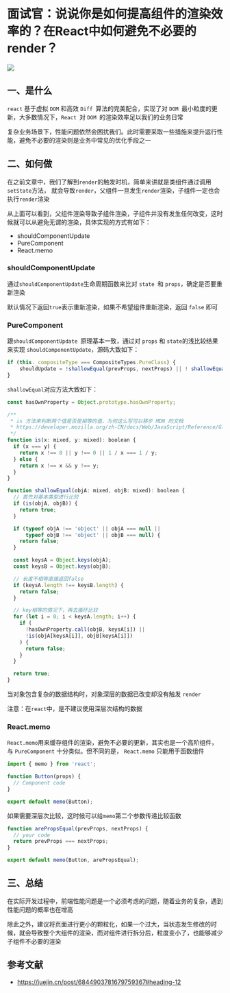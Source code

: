 # 面试官：说说你是如何提高组件的渲染效率的？在React中如何避免不必要的render？

 ![](https://static.vue-js.com/de2d7e20-ecf8-11eb-85f6-6fac77c0c9b3.png)



## 一、是什么

`react` 基于虚拟 `DOM` 和高效 `Diff `算法的完美配合，实现了对 `DOM `最小粒度的更新，大多数情况下，`React `对 `DOM `的渲染效率足以我们的业务日常

复杂业务场景下，性能问题依然会困扰我们。此时需要采取一些措施来提升运行性能，避免不必要的渲染则是业务中常见的优化手段之一


## 二、如何做

在之前文章中，我们了解到`render`的触发时机，简单来讲就是类组件通过调用`setState`方法， 就会导致`render`，父组件一旦发生`render`渲染，子组件一定也会执行`render`渲染

从上面可以看到，父组件渲染导致子组件渲染，子组件并没有发生任何改变，这时候就可以从避免无谓的渲染，具体实现的方式有如下：

- shouldComponentUpdate
- PureComponent
- React.memo


### shouldComponentUpdate

通过`shouldComponentUpdate`生命周期函数来比对 `state `和 `props`，确定是否要重新渲染

默认情况下返回`true`表示重新渲染，如果不希望组件重新渲染，返回 `false` 即可


### PureComponent

跟`shouldComponentUpdate `原理基本一致，通过对 `props` 和 `state`的浅比较结果来实现 `shouldComponentUpdate`，源码大致如下：

```js
if (this._compositeType === CompositeTypes.PureClass) {
    shouldUpdate = !shallowEqual(prevProps, nextProps) || ! shallowEqual(inst.state, nextState);
}
```

`shallowEqual`对应方法大致如下：

```js
const hasOwnProperty = Object.prototype.hasOwnProperty;

/**
 * is 方法来判断两个值是否是相等的值，为何这么写可以移步 MDN 的文档
 * https://developer.mozilla.org/zh-CN/docs/Web/JavaScript/Reference/Global_Objects/Object/is
 */
function is(x: mixed, y: mixed): boolean {
  if (x === y) {
    return x !== 0 || y !== 0 || 1 / x === 1 / y;
  } else {
    return x !== x && y !== y;
  }
}

function shallowEqual(objA: mixed, objB: mixed): boolean {
  // 首先对基本类型进行比较
  if (is(objA, objB)) {
    return true;
  }

  if (typeof objA !== 'object' || objA === null ||
      typeof objB !== 'object' || objB === null) {
    return false;
  }

  const keysA = Object.keys(objA);
  const keysB = Object.keys(objB);

  // 长度不相等直接返回false
  if (keysA.length !== keysB.length) {
    return false;
  }

  // key相等的情况下，再去循环比较
  for (let i = 0; i < keysA.length; i++) {
    if (
      !hasOwnProperty.call(objB, keysA[i]) ||
      !is(objA[keysA[i]], objB[keysA[i]])
    ) {
      return false;
    }
  }

  return true;
}
```

当对象包含复杂的数据结构时，对象深层的数据已改变却没有触发 `render`

注意：在`react`中，是不建议使用深层次结构的数据


### React.memo

`React.memo`用来缓存组件的渲染，避免不必要的更新，其实也是一个高阶组件，与 `PureComponent` 十分类似。但不同的是， `React.memo` 只能用于函数组件

```jsx
import { memo } from 'react';

function Button(props) {
  // Component code
}

export default memo(Button);
```

如果需要深层次比较，这时候可以给`memo`第二个参数传递比较函数

```jsx
function arePropsEqual(prevProps, nextProps) {
  // your code
  return prevProps === nextProps;
}

export default memo(Button, arePropsEqual);
```


## 三、总结

在实际开发过程中，前端性能问题是一个必须考虑的问题，随着业务的复杂，遇到性能问题的概率也在增高

除此之外，建议将页面进行更小的颗粒化，如果一个过大，当状态发生修改的时候，就会导致整个大组件的渲染，而对组件进行拆分后，粒度变小了，也能够减少子组件不必要的渲染


## 参考文献

- https://juejin.cn/post/6844903781679759367#heading-12